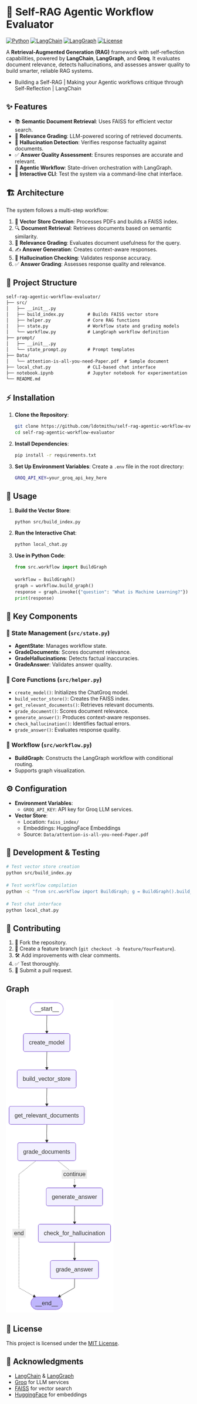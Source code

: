 # 🤖 Self-RAG Agentic Workflow Evaluator

[![Python](https://img.shields.io/badge/Python-3.9%2B-blue.svg)](https://www.python.org/)
[![LangChain](https://img.shields.io/badge/LangChain-Framework-green.svg)](https://www.langchain.com/)
[![LangGraph](https://img.shields.io/badge/LangGraph-Workflow-orange.svg)](https://www.langchain.com/langgraph)
[![License](https://img.shields.io/badge/License-MIT-purple.svg)](LICENSE)

A **Retrieval-Augmented Generation (RAG)** framework with self-reflection capabilities, powered by **LangChain**, **LangGraph**, and **Groq**. It evaluates document relevance, detects hallucinations, and assesses answer quality to build smarter, reliable RAG systems.

* Building a Self-RAG | Making your Agentic workflows critique through Self-Reflection | LangChain

## ✨ Features

- 📚 **Semantic Document Retrieval**: Uses FAISS for efficient vector search.
- 🎯 **Relevance Grading**: LLM-powered scoring of retrieved documents.
- 🚨 **Hallucination Detection**: Verifies response factuality against documents.
- ✅ **Answer Quality Assessment**: Ensures responses are accurate and relevant.
- 🔄 **Agentic Workflow**: State-driven orchestration with LangGraph.
- 💬 **Interactive CLI**: Test the system via a command-line chat interface.

## 🏗️ Architecture

The system follows a multi-step workflow:

1. 📂 **Vector Store Creation**: Processes PDFs and builds a FAISS index.
2. 🔍 **Document Retrieval**: Retrieves documents based on semantic similarity.
3. 🎯 **Relevance Grading**: Evaluates document usefulness for the query.
4. ✍️ **Answer Generation**: Creates context-aware responses.
5. 🚨 **Hallucination Checking**: Validates response accuracy.
6. ✅ **Answer Grading**: Assesses response quality and relevance.

## 📂 Project Structure

```
self-rag-agentic-workflow-evaluator/
├── src/
│   ├── __init__.py
│   ├── build_index.py         # Builds FAISS vector store
│   ├── helper.py              # Core RAG functions
│   ├── state.py               # Workflow state and grading models
│   └── workflow.py            # LangGraph workflow definition
├── prompt/
│   ├── __init__.py
│   └── state_prompt.py        # Prompt templates
├── Data/
│   └── attention-is-all-you-need-Paper.pdf  # Sample document
├── local_chat.py              # CLI-based chat interface
├── notebook.ipynb             # Jupyter notebook for experimentation
└── README.md
```

## ⚡ Installation

1. **Clone the Repository**:
   ```bash
   git clone https://github.com/ldotmithu/self-rag-agentic-workflow-evaluator.git
   cd self-rag-agentic-workflow-evaluator
   ```

2. **Install Dependencies**:
   ```bash
   pip install -r requirements.txt
   ```

3. **Set Up Environment Variables**:
   Create a `.env` file in the root directory:
   ```bash
   GROQ_API_KEY=your_groq_api_key_here
   ```

## 🚀 Usage

1. **Build the Vector Store**:
   ```bash
   python src/build_index.py
   ```

2. **Run the Interactive Chat**:
   ```bash
   python local_chat.py
   ```

3. **Use in Python Code**:
   ```python
   from src.workflow import BuildGraph

   workflow = BuildGraph()
   graph = workflow.build_graph()
   response = graph.invoke({"question": "What is Machine Learning?"})
   print(response)
   ```

## 🧩 Key Components

### 📌 State Management (`src/state.py`)
- **AgentState**: Manages workflow state.
- **GradeDocuments**: Scores document relevance.
- **GradeHallucinations**: Detects factual inaccuracies.
- **GradeAnswer**: Validates answer quality.

### 📌 Core Functions (`src/helper.py`)
- `create_model()`: Initializes the ChatGroq model.
- `build_vector_store()`: Creates the FAISS index.
- `get_relevant_documents()`: Retrieves relevant documents.
- `grade_document()`: Scores document relevance.
- `generate_answer()`: Produces context-aware responses.
- `check_hallucination()`: Identifies factual errors.
- `grade_answer()`: Evaluates response quality.

### 📌 Workflow (`src/workflow.py`)
- **BuildGraph**: Constructs the LangGraph workflow with conditional routing.
- Supports graph visualization.

## ⚙️ Configuration

- **Environment Variables**:
  - `GROQ_API_KEY`: API key for Groq LLM services.
- **Vector Store**:
  - Location: `faiss_index/`
  - Embeddings: HuggingFace Embeddings
  - Source: `Data/attention-is-all-you-need-Paper.pdf`

## 🧪 Development & Testing

```bash
# Test vector store creation
python src/build_index.py

# Test workflow compilation
python -c "from src.workflow import BuildGraph; g = BuildGraph().build_graph(); print('✅ Graph compiled')"

# Test chat interface
python local_chat.py
```

## 🤝 Contributing

1. 🍴 Fork the repository.
2. 🌱 Create a feature branch (`git checkout -b feature/YourFeature`).
3. 🛠️ Add improvements with clear comments.
4. ✅ Test thoroughly.
5. 🔄 Submit a pull request.

## Graph 
![image](https://github.com/ldotmithu/Dataset/blob/main/1b4af475-f279-491a-b2f9-da536969eaf8.png)

## 📜 License

This project is licensed under the [MIT License](LICENSE).

## 🙏 Acknowledgments

- [LangChain](https://www.langchain.com/) & [LangGraph](https://www.langchain.com/langgraph)
- [Groq](https://groq.com/) for LLM services
- [FAISS](https://github.com/facebookresearch/faiss) for vector search
- [HuggingFace](https://huggingface.co/) for embeddings
